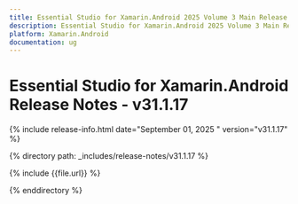 ```yaml
---
title: Essential Studio for Xamarin.Android 2025 Volume 3 Main Release Release Notes   - v31.1.17
description: Essential Studio for Xamarin.Android 2025 Volume 3 Main Release Release Notes   - v31.1.17
platform: Xamarin.Android
documentation: ug
---
```


# Essential Studio for Xamarin.Android  Release Notes   - v31.1.17

{% include release-info.html date="September 01, 2025 "  version="v31.1.17" %}

{% directory path: _includes/release-notes/v31.1.17 %}

{% include {{file.url}} %}

{% enddirectory %}